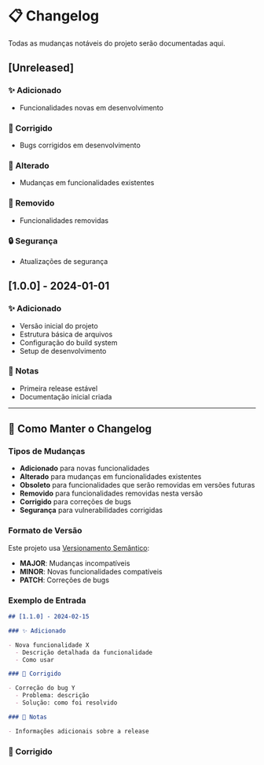 # 📋 Changelog

Todas as mudanças notáveis do projeto serão documentadas aqui.

## [Unreleased]

### ✨ Adicionado

- Funcionalidades novas em desenvolvimento

### 🐛 Corrigido

- Bugs corrigidos em desenvolvimento

### 🔄 Alterado

- Mudanças em funcionalidades existentes

### 🚫 Removido

- Funcionalidades removidas

### 🔒 Segurança

- Atualizações de segurança

## [1.0.0] - 2024-01-01

### ✨ Adicionado

- Versão inicial do projeto
- Estrutura básica de arquivos
- Configuração do build system
- Setup de desenvolvimento

### 📝 Notas

- Primeira release estável
- Documentação inicial criada

---

## 📝 Como Manter o Changelog

### Tipos de Mudanças

- **Adicionado** para novas funcionalidades
- **Alterado** para mudanças em funcionalidades existentes
- **Obsoleto** para funcionalidades que serão removidas em versões futuras
- **Removido** para funcionalidades removidas nesta versão
- **Corrigido** para correções de bugs
- **Segurança** para vulnerabilidades corrigidas

### Formato de Versão

Este projeto usa [Versionamento Semântico](https://semver.org/):

- **MAJOR**: Mudanças incompatíveis
- **MINOR**: Novas funcionalidades compatíveis
- **PATCH**: Correções de bugs

### Exemplo de Entrada

```markdown
## [1.1.0] - 2024-02-15

### ✨ Adicionado

- Nova funcionalidade X
  - Descrição detalhada da funcionalidade
  - Como usar

### 🐛 Corrigido

- Correção do bug Y
  - Problema: descrição
  - Solução: como foi resolvido

### 📝 Notas

- Informações adicionais sobre a release
```

### 🐛 Corrigido

